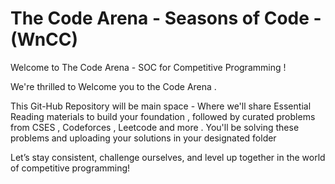 # The Code Arena - Seasons of Code - (WnCC) 
Welcome to The Code Arena - SOC for Competitive Programming !

We're thrilled to Welcome you to the Code Arena .

This Git-Hub Repository will be main space - Where we'll share Essential Reading materials to build your foundation , followed by curated problems from CSES , Codeforces , Leetcode and more .
You'll be solving these problems and uploading your solutions in your designated folder

Let’s stay consistent, challenge ourselves, and level up together in the world of competitive programming!
